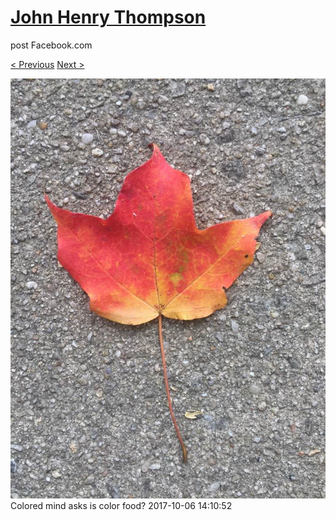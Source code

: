 # [John Henry Thompson](../README.md)
post Facebook.com

[< Previous](2017-10-06-8.md) [Next >](2017-10-06-10.md)

[![](../media/2017-10-06/Timeline-Photos-Colored-mind-asks-is-color-food-5.jpg)](../README.md)
Colored mind asks is color food?
2017-10-06 14:10:52
